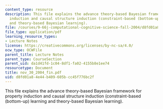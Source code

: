 ```yaml
---
content_type: resource
description: This file explains the advance theory-based Bayesian framework for property
  induction and causal structure induction (constraint-based (bottom-up) learning
  and theory-based Bayesian learning).
file: /courses/9-66j-computational-cognitive-science-fall-2004/d8fd01a84e44b409605bcc45f776bc2f_nov_30_2004_fin.pdf
file_type: application/pdf
learning_resource_types:
- Lecture Notes
license: https://creativecommons.org/licenses/by-nc-sa/4.0/
ocw_type: OCWFile
parent_title: Lecture Notes
parent_type: CourseSection
parent_uid: da1d41fd-1c04-8df1-fa02-4155b8e1ee74
resourcetype: Document
title: nov_30_2004_fin.pdf
uid: d8fd01a8-4e44-b409-605b-cc45f776bc2f
---
```

This file explains the advance theory-based Bayesian framework for property induction and causal structure induction (constraint-based (bottom-up) learning and theory-based Bayesian learning).